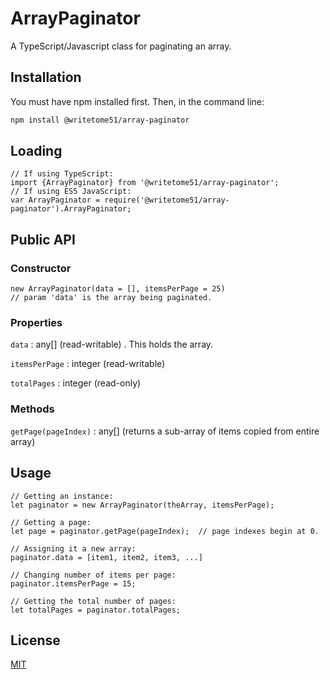 # ArrayPaginator

A TypeScript/Javascript class for paginating an array.

## Installation

You must have npm installed first.  Then, in the command line:

```bash
npm install @writetome51/array-paginator
```

## Loading

```
// If using TypeScript:
import {ArrayPaginator} from '@writetome51/array-paginator';
// If using ES5 JavaScript:
var ArrayPaginator = require('@writetome51/array-paginator').ArrayPaginator;
```

## Public API   

### Constructor

```
new ArrayPaginator(data = [], itemsPerPage = 25)
// param 'data' is the array being paginated.
```

### Properties

`data` : any[] (read-writable) .  This holds the array.

`itemsPerPage` : integer  (read-writable)  

`totalPages` :  integer (read-only) 

### Methods

`getPage(pageIndex)` : any[]  (returns a sub-array of items copied from entire array)
   

## Usage

```
// Getting an instance:
let paginator = new ArrayPaginator(theArray, itemsPerPage); 

// Getting a page:
let page = paginator.getPage(pageIndex);  // page indexes begin at 0.

// Assigning it a new array:  
paginator.data = [item1, item2, item3, ...]

// Changing number of items per page:  
paginator.itemsPerPage = 15;

// Getting the total number of pages:  
let totalPages = paginator.totalPages;
```


## License
[MIT](https://choosealicense.com/licenses/mit/)